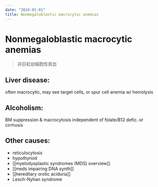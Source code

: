 ```yaml
---
date: "2024-01-01"
title: Nonmegaloblastic macrocytic anemias
---
```


# Nonmegaloblastic macrocytic anemias

> 非巨紅幼細胞性貧血

## Liver disease:
often macrocytic, may see target cells, or spur cell anemia w/ hemolysis

## Alcoholism:
BM suppression & macrocytosis independent of folate/B12 defic. or cirrhosis

## Other causes:
* reticulocytosis
* hypothyroid
* [[myelodysplastic syndromes (MDS) overview]]
* [[meds impairing DNA synth]]
* [[hereditary orotic aciduria]]
* Lesch-Nyhan syndrome

